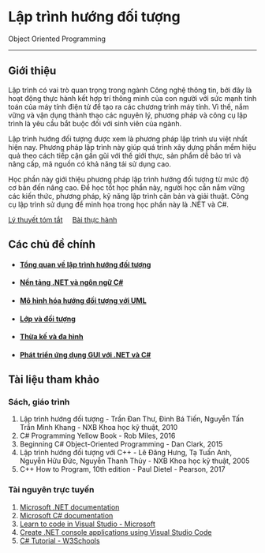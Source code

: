 # Lập trình hướng đối tượng

Object Oriented Programming

---

## Giới thiệu

Lập trình có vai trò quan trọng trong ngành Công nghệ thông tin, bởi đây là hoạt động thực hành kết hợp trí thông minh của con người với sức mạnh tính toán của máy tính điện tử để tạo ra các chương trình máy tính. Vì thế, nắm vững và vận dụng thành thạo các nguyên lý, phương pháp và công cụ lập trình là yêu cầu bắt buộc đối với sinh viên của ngành.

Lập trình hướng đối tượng được xem là phương pháp lập trình ưu việt nhất hiện nay. Phương pháp lập trình này giúp quá trình xây dựng phần mềm hiệu quả theo cách tiếp cận gần gũi với thế giới thực, sản phẩm dễ bảo trì và nâng cấp, mã nguồn có khả năng tái sử dụng cao.

Học phần này giới thiệu phương pháp lập trình hướng đối tượng từ mức độ cơ bản đến nâng cao. Để học tốt học phần này, người học cần nắm vững các kiến thức, phương pháp, kỹ năng lập trình căn bản và giải thuật. Công cụ lập trình sử dụng để minh họa trong học phần này là .NET và C#.

<div class="text-center">
    <a href="topics/overview/" class="btn btn-primary" role="button">Lý thuyết tóm tắt</a>
    &nbsp;&nbsp;&nbsp;
    <a href="labs/" class="btn btn-primary" role="button">Bài thực hành</a>
</div>

## Các chủ đề chính
- #### [Tổng quan về lập trình hướng đối tượng](topics/overview)
- #### [Nền tảng .NET và ngôn ngữ C#](topics/dotnet-and-csharp)
- #### [Mô hình hóa hướng đối tượng với UML](topics/object-oriented-modeling)
- #### [Lớp và đối tượng](topics/classes-and-objects)
- #### [Thừa kế và đa hình](topics/inheritance)
- #### [Phát triển ứng dụng GUI với .NET và C#](topics/gui-development)



## Tài liệu tham khảo
### Sách, giáo trình

<ol>
    <li>Lập trình hướng đối tượng - Trần Đan Thư, Đinh Bá Tiến, Nguyễn Tấn Trần Minh Khang - NXB Khoa học kỹ thuật, 2010</li>
    <li>C# Programming Yellow Book - Rob Miles, 2016</li>
    <li>Beginning C# Object-Oriented Programming - Dan Clark, 2015</li>
    <li>Lập trình hướng đối tượng với C++ - Lê Đăng Hưng, Tạ Tuấn Anh, Nguyễn Hữu Đức, Nguyễn Thanh Thủy - NXB Khoa học kỹ thuật, 2005</li>
    <li>C++ How to Program, 10th edition - Paul Dietel - Pearson, 2017</li>
</ol>

### Tài nguyên trực tuyến
<ol>
<li><a href="https://learn.microsoft.com/en-us/dotnet/">Microsoft .NET documentation</a>
<li><a href="https://learn.microsoft.com/en-us/dotnet/csharp/">Microsoft C# documentation</a></li>
<li><a href="https://visualstudio.microsoft.com/vs/getting-started/">Learn to code in Visual Studio - Microsoft<a></li>
<li><a href="https://learn.microsoft.com/en-us/dotnet/core/tutorials/with-visual-studio-code?pivots=dotnet-6-0">Create .NET console applications using Visual Studio Code<a></li>
<li><a href="https://www.w3schools.com/cs/index.php">C# Tutorial - W3Schools</a></li>
</ol>